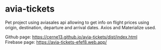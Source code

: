 # avia-tickets
Pet project using aviasales api allowing to get info on flight prices using origin, destination, departure and arrival dates. Axios and Materialize used.

Github page: https://cerne13.github.io/avia-tickets/dist/index.html  
Firebase page: https://avia-tickets-efef8.web.app/
